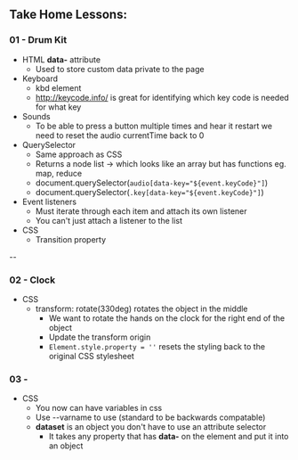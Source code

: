 ## Take Home Lessons:

### 01 - Drum Kit

- HTML **data-** attribute
  - Used to store custom data private to the page
- Keyboard
  - kbd element
  - http://keycode.info/ is great for identifying which key code is needed for what key
- Sounds
  - To be able to press a button multiple times and hear it restart we need to reset the audio currentTime back to 0
- QuerySelector
  - Same approach as CSS
  - Returns a node list -> which looks like an array but has functions eg. map, reduce
  - document.querySelector(`audio[data-key="${event.keyCode}"]`)
  - document.querySelector(`.key[data-key="${event.keyCode}"]`)
- Event listeners
  - Must iterate through each item and attach its own listener
  - You can't just attach a listener to the list
- CSS
  - Transition property

--

### 02 - Clock

- CSS
  - transform: rotate(330deg) rotates the object in the middle
    - We want to rotate the hands on the clock for the right end of the object
    - Update the transform origin
    - `Element.style.property = ''` resets the styling back to the original CSS stylesheet

### 03 -

- CSS
  - You now can have variables in css
  - Use --varname to use (standard to be backwards compatable)
  - **dataset** is an object you don't have to use an attribute selector
    - It takes any property that has **data-** on the element and put it into an object
